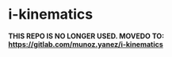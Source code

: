 # i-kinematics

**THIS REPO IS NO LONGER USED. MOVEDO TO:**
**https://gitlab.com/munoz.yanez/i-kinematics**
